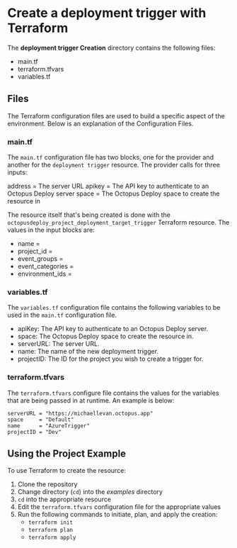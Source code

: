 # Create a deployment trigger with Terraform

The **deployment trigger Creation** directory contains the following files:

  - main.tf
  - terraform.tfvars
  - variables.tf

## Files

The Terraform configuration files are used to build a specific aspect of the environment. Below is an explanation of the Configuration Files.

### main.tf

The `main.tf` configuration file has two blocks, one for the provider and another for the `deployment trigger` resource. The provider calls for three inputs:

  address = The server URL
  apikey  = The API key to authenticate to an Octopus Deploy server
  space   = The Octopus Deploy space to create the resource in

The resource itself that's being created is done with the `octopusdeploy_project_deployment_target_trigger` Terraform resource. The values in the input blocks are:

  - name =
  - project_id =
  - event_groups =
  - event_categories =
  - environment_ids =

### variables.tf

The `variables.tf` configuration file contains the following variables to be used in the `main.tf` configuration file.

  - apiKey: The API key to authenticate to an Octopus Deploy server.
  - space: The Octopus Deploy space to create the resource in.
  - serverURL: The server URL.
  - name: The name of the new deployment trigger.
  - projectID: The ID for the project you wish to create a trigger for.

### terraform.tfvars

The `terraform.tfvars` configure file contains the values for the variables that are being passed in at runtime. An example is below:

```
serverURL = "https://michaellevan.octopus.app"
space     = "Default"
name      = "AzureTrigger"
projectID = "Dev"
```

## Using the Project Example

To use Terraform to create the resource:

1. Clone the repository
2. Change directory (`cd`) into the *examples* directory
3. `cd` into the appropriate resource 
4. Edit the `terraform.tfvars` configuration file for the appropriate values
5. Run the following commands to initiate, plan, and apply the creation:
   - `terraform init`
   - `terraform plan`
   - `terraform apply`
